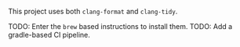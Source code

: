 This project uses both `clang-format` and `clang-tidy`.

TODO: Enter the `brew` based instructions to install them.
TODO: Add a gradle-based CI pipeline.

